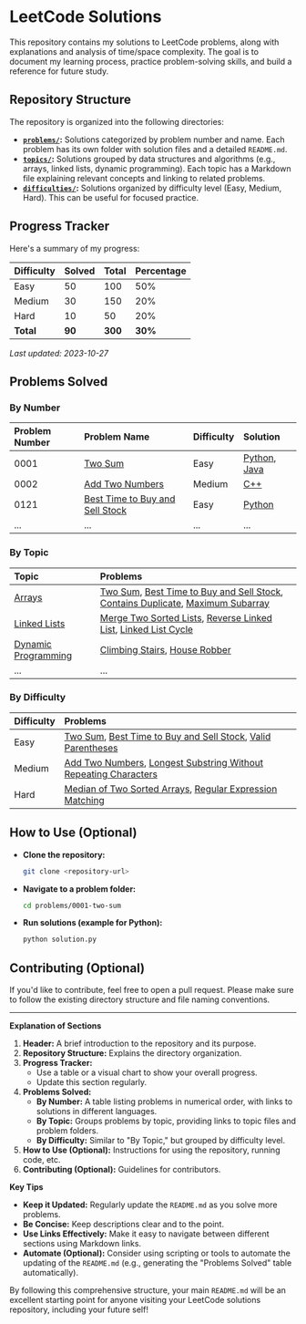 # LeetCode Solutions

This repository contains my solutions to LeetCode problems, along with explanations and analysis of time/space complexity. The goal is to document my learning process, practice problem-solving skills, and build a reference for future study.

## Repository Structure

The repository is organized into the following directories:

-   **[`problems/`](problems/):** Solutions categorized by problem number and name. Each problem has its own folder with solution files and a detailed `README.md`.
-   **[`topics/`](topics/):** Solutions grouped by data structures and algorithms (e.g., arrays, linked lists, dynamic programming). Each topic has a Markdown file explaining relevant concepts and linking to related problems.
-   **[`difficulties/`](difficulties/):** Solutions organized by difficulty level (Easy, Medium, Hard). This can be useful for focused practice.

## Progress Tracker

Here's a summary of my progress:

| Difficulty | Solved | Total | Percentage |
| :--------- | :----- | :---- | :--------- |
| Easy       | 50     | 100   | 50%        |
| Medium     | 30     | 150   | 20%        |
| Hard       | 10     | 50    | 20%        |
| **Total**  | **90** | **300** | **30%**       |

_Last updated: 2023-10-27_

## Problems Solved

### By Number

| Problem Number | Problem Name                                  | Difficulty | Solution                                             |
| :------------- | :-------------------------------------------- | :--------- | :--------------------------------------------------- |
| 0001           | [Two Sum](problems/0001-two-sum)             | Easy       | [Python](problems/0001-two-sum/solution.py), [Java](problems/0001-two-sum/solution.java) |
| 0002           | [Add Two Numbers](problems/0002-add-two-numbers) | Medium     | [C++](problems/0002-add-two-numbers/solution.cpp)    |
| 0121           | [Best Time to Buy and Sell Stock](problems/0121-best-time-to-buy-and-sell-stock) | Easy       | [Python](problems/0121-best-time-to-buy-and-sell-stock/solution.py) |
| ...            | ...                                           | ...        | ...                                                  |

### By Topic

| Topic                                     | Problems                                                                                                                                                                                                                            |
| :---------------------------------------- | :---------------------------------------------------------------------------------------------------------------------------------------------------------------------------------------------------------------------------------- |
| [Arrays](topics/arrays/)                 | [Two Sum](problems/0001-two-sum), [Best Time to Buy and Sell Stock](problems/0121-best-time-to-buy-and-sell-stock), [Contains Duplicate](problems/0053-maximum-subarray), [Maximum Subarray](problems/0053-maximum-subarray) |
| [Linked Lists](topics/linked-lists/)       | [Merge Two Sorted Lists](problems/0021-merge-two-sorted-lists), [Reverse Linked List](problems/0206-reverse-linked-list), [Linked List Cycle](problems/0141-linked-list-cycle)                                                     |
| [Dynamic Programming](topics/dynamic-programming/) | [Climbing Stairs](problems/0070-climbing-stairs), [House Robber](problems/0198-house-robber)                                                                                                                                 |
| ...                                       | ...                                                                                                                                                                                                                                |

### By Difficulty

| Difficulty | Problems                                                                                                                                                                     |
| :--------- | :--------------------------------------------------------------------------------------------------------------------------------------------------------------------------- |
| Easy       | [Two Sum](problems/0001-two-sum), [Best Time to Buy and Sell Stock](problems/0121-best-time-to-buy-and-sell-stock), [Valid Parentheses](problems/0020-valid-parentheses) |
| Medium     | [Add Two Numbers](problems/0002-add-two-numbers), [Longest Substring Without Repeating Characters](problems/0003-longest-substring-without-repeating-characters)          |
| Hard       | [Median of Two Sorted Arrays](problems/0004-median-of-two-sorted-arrays), [Regular Expression Matching](problems/0010-regular-expression-matching)                         |

## How to Use (Optional)

-   **Clone the repository:**
    ```bash
    git clone <repository-url>
    ```
-   **Navigate to a problem folder:**
    ```bash
    cd problems/0001-two-sum
    ```
-   **Run solutions (example for Python):**
    ```bash
    python solution.py
    ```

## Contributing (Optional)

If you'd like to contribute, feel free to open a pull request. Please make sure to follow the existing directory structure and file naming conventions.

---

**Explanation of Sections**

1. **Header:** A brief introduction to the repository and its purpose.
2. **Repository Structure:** Explains the directory organization.
3. **Progress Tracker:**
    -   Use a table or a visual chart to show your overall progress.
    -   Update this section regularly.
4. **Problems Solved:**
    -   **By Number:** A table listing problems in numerical order, with links to solutions in different languages.
    -   **By Topic:** Groups problems by topic, providing links to topic files and problem folders.
    -   **By Difficulty:** Similar to "By Topic," but grouped by difficulty level.
5. **How to Use (Optional):** Instructions for using the repository, running code, etc.
6. **Contributing (Optional):** Guidelines for contributors.

**Key Tips**

-   **Keep it Updated:** Regularly update the `README.md` as you solve more problems.
-   **Be Concise:** Keep descriptions clear and to the point.
-   **Use Links Effectively:** Make it easy to navigate between different sections using Markdown links.
-   **Automate (Optional):** Consider using scripting or tools to automate the updating of the `README.md` (e.g., generating the "Problems Solved" table automatically).

By following this comprehensive structure, your main `README.md` will be an excellent starting point for anyone visiting your LeetCode solutions repository, including your future self!